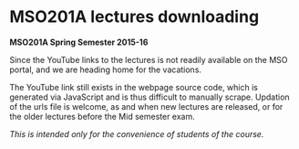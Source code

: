 MSO201A lectures downloading
============================

**MSO201A Spring Semester 2015-16**

Since the YouTube links to the lectures is not readily available on the MSO portal, and we are heading home for the vacations.

The YouTube link still exists in the webpage source code, which is generated via JavaScript and is thus difficult to manually scrape.
Updation of the urls file is welcome, as and when new lectures are released, or for the older lectures before the Mid semester exam.

*This is intended only for the convenience of students of the course.*
